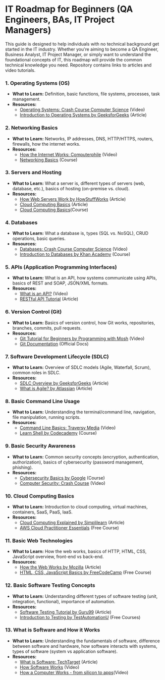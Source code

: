 # IT Roadmap for Beginners (QA Engineers, BAs, IT Project Managers)

This guide is designed to help individuals with no technical background get started in the IT industry. 
Whether you're aiming to become a QA Engineer, Business Analyst, IT Project Manager, or simply want to understand the foundational concepts of IT, this roadmap will provide the common technical knowledge you need.
Repository contains links to articles and video tutorials.

### 1. **Operating Systems (OS)**
   - **What to Learn:** Definition, basic functions, file systems, processes, task management.
   - **Resources:**
     - [Operating Systems: Crash Course Computer Science](https://www.youtube.com/watch?v=26QPDBe-NB8) (Video)
     - [Introduction to Operating Systems by GeeksforGeeks](https://www.geeksforgeeks.org/introduction-of-operating-system-set-1/) (Article)

### 2. **Networking Basics**
   - **What to Learn:** Networks, IP addresses, DNS, HTTP/HTTPS, routers, firewalls, how the internet works.
   - **Resources:**
     - [How the Internet Works: Computerphile](https://www.youtube.com/watch?v=7_LPdttKXPc) (Video)
     - [Networking Basics](https://www.youtube.com/watch?v=bj-Yfakjllc&list=PLIFyRwBY_4bRLmKfP1KnZA6rZbRHtxmXi) (Course)

### 3. **Servers and Hosting**
   - **What to Learn:** What a server is, different types of servers (web, database, etc.), basics of hosting (on-premise vs. cloud).
   - **Resources:**
     - [How Web Servers Work by HowStuffWorks](https://computer.howstuffworks.com/web-server.htm) (Article)
     - [Cloud Computing Basics](https://www.lucidchart.com/blog/cloud-computing-basics) (Article)
     - [Cloud Computing Basics](https://www.youtube.com/watch?v=M988_fsOSWo&list=PLEiEAq2VkUUIJ3o1tehvtux0_Ynf42CBN)(Course)

### 4. **Databases**
   - **What to Learn:** What a database is, types (SQL vs. NoSQL), CRUD operations, basic queries.
   - **Resources:**
     - [Databases: Crash Course Computer Science](https://www.youtube.com/watch?v=wR0jg0eQsZA) (Video)
     - [Introduction to Databases by Khan Academy](https://www.khanacademy.org/computing/computer-programming/sql) (Course)

### 5. **APIs (Application Programming Interfaces)**
   - **What to Learn:** What is an API, how systems communicate using APIs, basics of REST and SOAP, JSON/XML formats.
   - **Resources:**
     - [What is an API?](https://www.youtube.com/watch?v=s7wmiS2mSXY) (Video)
     - [RESTful API Tutorial](https://restfulapi.net/) (Article)

### 6. **Version Control (Git)**
   - **What to Learn:** Basics of version control, how Git works, repositories, branches, commits, pull requests.
   - **Resources:**
     - [Git Tutorial for Beginners by Programming with Mosh](https://www.youtube.com/watch?v=8JJ101D3knE) (Video)
     - [Git Documentation](https://git-scm.com/doc) (Official Docs)

### 7. **Software Development Lifecycle (SDLC)**
   - **What to Learn:** Overview of SDLC models (Agile, Waterfall, Scrum), common roles in SDLC.
   - **Resources:**
     - [SDLC Overview by GeeksforGeeks](https://www.geeksforgeeks.org/software-development-life-cycle-sdlc/) (Article)
     - [What is Agile? by Atlassian](https://www.atlassian.com/agile) (Article)

### 8. **Basic Command Line Usage**
   - **What to Learn:** Understanding the terminal/command line, navigation, file manipulation, running scripts.
   - **Resources:**
     - [Command Line Basics: Traversy Media](https://www.youtube.com/watch?v=5XgBd6rjuDQ) (Video)
     - [Learn Shell by Codecademy](https://www.codecademy.com/learn/learn-the-command-line) (Course)

### 9. **Basic Security Awareness**
   - **What to Learn:** Common security concepts (encryption, authentication, authorization), basics of cybersecurity (password management, phishing).
   - **Resources:**
     - [Cybersecurity Basics by Google](https://learndigital.withgoogle.com/digitalgarage/course/cyber-security) (Course)
     - [Computer Security: Crash Course](https://www.youtube.com/watch?v=bPVaOlJ6ln0) (Video)

### 10. **Cloud Computing Basics**
   - **What to Learn:** Introduction to cloud computing, virtual machines, containers, SaaS, PaaS, IaaS.
   - **Resources:**
     - [Cloud Computing Explained by Simplilearn](https://www.simplilearn.com/tutorials/cloud-computing-tutorial) (Article)
     - [AWS Cloud Practitioner Essentials](https://aws.amazon.com/training/digital/aws-cloud-practitioner-essentials/) (Free Course)

### 11. **Basic Web Technologies**
   - **What to Learn:** How the web works, basics of HTTP, HTML, CSS, JavaScript overview, front-end vs back-end.
   - **Resources:**
     - [How the Web Works by Mozilla](https://developer.mozilla.org/en-US/docs/Learn/Getting_started_with_the_web/How_the_Web_works) (Article)
     - [HTML, CSS, JavaScript Basics by FreeCodeCamp](https://www.freecodecamp.org/learn) (Free Course)

### 12. **Basic Software Testing Concepts**
   - **What to Learn:** Understanding different types of software testing (unit, integration, functional), importance of automation.
   - **Resources:**
     - [Software Testing Tutorial by Guru99](https://www.guru99.com/software-testing.html) (Article)
     - [Introduction to Testing by TestAutomationU](https://testautomationu.applitools.com/) (Free Courses)

### 13. **What is Software and How it Works**
   - **What to Learn:** Understanding the fundamentals of software, difference between software and hardware, how software interacts with systems, types of software (system vs application software).
   - **Resources:**
     - [What is Software: TechTarget](https://www.techtarget.com/searchapparchitecture/definition/software) (Article)
     - [How Software Works](https://www.youtube.com/watch?v=x1IXh3BoeQg) (Video)
     - [How a Computer Works - from silicon to apps](https://www.youtube.com/watch?v=5f3NJnvnk7k)(Video)
